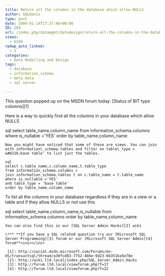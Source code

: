 ```yaml
---
title: Return all the columns in the database which allow NULLS
author: SQLDenis
type: post
date: 2009-01-14T17:37:06+00:00
ID: 284
url: /index.php/datamgmt/datadesign/return-all-the-columns-in-the-database-w/
views:
  - 6104
rp4wp_auto_linked:
  - 1
categories:
  - Data Modelling and Design
tags:
  - database
  - information_schema
  - meta data
  - sql server

---
```

This question popped up on the MSDN forum today: [Status of BIT type columns][1]

Here is a way to quickly find all the columns in your database which allow NULLS

sql
select table_name,column_name
from information_schema.columns
where is_nullable ='YES'
order by table_name,column_name
```
Now you might have noticed that some of these are views. You can join with information\_schema.tables and filter on table\_type = &#8216;base table' to list just the tables.

sql
select c.table_name,c.column_name,t.table_type
from information_schema.columns c 
join information_schema.tables t on c.table_name = t.table_name
where is_nullable ='YES'
and table_type = 'base table'
order by table_name,column_name
```

To list all the columns in your database regardless if they are in a view or a table and if they allow NULLS or not use this

sql
select table_name,column_name,is_nullable
 from information_schema.columns
order by table_name,column_name
```
You can also find this in our [SQL Server Admin Hacks][2] wiki

\*** **If you have a SQL related question try our [Microsoft SQL Server Programming][3] forum or our [Microsoft SQL Server Admin][4] forum**<ins></ins>

 [1]: http://social.msdn.microsoft.com/Forums/en-US/transactsql/thread/a30fcd83-7752-4b6e-9d23-6b351ba5e78e
 [2]: http://wiki.ltd.local/index.php/SQL_Server_Admin_Hacks
 [3]: http://forum.ltd.local/viewforum.php?f=17
 [4]: http://forum.ltd.local/viewforum.php?f=22